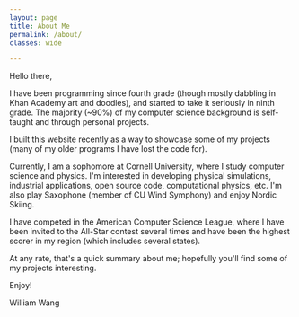 ```yaml
---
layout: page
title: About Me
permalink: /about/
classes: wide

---
```


Hello there,

I have been programming since fourth grade (though mostly dabbling in Khan Academy art and doodles), and started to take it seriously in ninth grade. The majority (~90%) of my computer science background is self-taught and through personal projects.

I built this website recently as a way to showcase some of my projects (many of my older programs I have lost the code for).

Currently, I am a sophomore at Cornell University, where I study computer science and physics. I'm interested in developing physical simulations, industrial applications, open source code, computational physics, etc. I'm also play Saxophone (member of CU Wind Symphony) and enjoy Nordic Skiing.

I have competed in the American Computer Science League, where I have been invited to the All-Star contest several times and have been the highest scorer in my region (which includes several states).

At any rate, that's a quick summary about me; hopefully you'll find some of my projects interesting.

Enjoy!

William Wang

